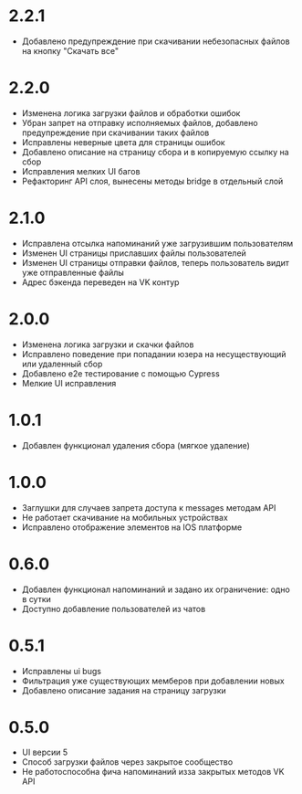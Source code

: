 # 2.2.1

- Добавлено предупреждение при скачивании небезопасных файлов на кнопку "Скачать все"

# 2.2.0

- Изменена логика загрузки файлов и обработки ошибок
- Убран запрет на отправку исполняемых файлов, добавлено предупреждение при скачивании таких файлов
- Исправлены неверные цвета для страницы ошибок
- Добавлено описание на страницу сбора и в копируемую ссылку на сбор
- Исправления мелких UI багов
- Рефакторинг API слоя, вынесены методы bridge в отдельный слой

# 2.1.0

- Исправлена отсылка напоминаний уже загрузившим пользователям
- Изменен UI страницы приславших файлы пользователей
- Изменен UI страницы отправки файлов, теперь пользователь видит уже отправленные файлы
- Адрес бэкенда переведен на VK контур

# 2.0.0

- Изменена логика загрузки и скачки файлов
- Исправлено поведение при попадании юзера на несуществующий или удаленный сбор
- Добавлено e2e тестирование с помощью Cypress
- Мелкие UI исправления

# 1.0.1

- Добавлен функционал удаления сбора (мягкое удаление)

# 1.0.0

- Заглушки для случаев запрета доступа к messages методам API 
- Не работает скачивание на мобильных устройствах
- Исправлено отображение элементов на IOS платформе

# 0.6.0

- Добавлен функционал напоминаний и задано их ограничение: одно в сутки
- Доступно добавление пользователей из чатов

# 0.5.1

- Исправлены ui bugs
- Фильтрация уже существующих мемберов при добавлении новых
- Добавлено описание задания на страницу загрузки

# 0.5.0

- UI версии 5
- Способ загрузки файлов через закрытое сообщество
- Не работоспособна фича напоминаний изза закрытых методов VK API